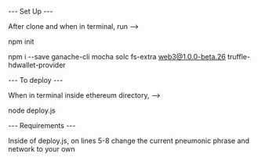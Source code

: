 --- Set Up ---

After clone and when in terminal, run -->

npm init

npm i --save ganache-cli mocha solc fs-extra web3@1.0.0-beta.26 truffle-hdwallet-provider

--- To deploy ---

When in terminal inside ethereum directory, -->

node deploy.js

--- Requirements ---

Inside of deploy.js, on lines 5-8 change the current pneumonic phrase and network to your own
